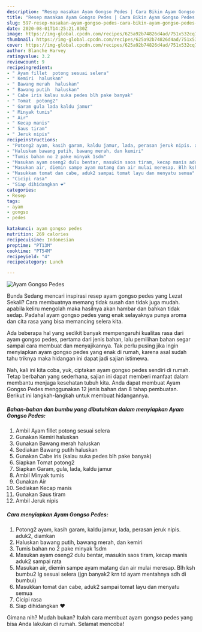 ```yaml
---
description: "Resep masakan Ayam Gongso Pedes | Cara Bikin Ayam Gongso Pedes Yang Enak Dan Lezat"
title: "Resep masakan Ayam Gongso Pedes | Cara Bikin Ayam Gongso Pedes Yang Enak Dan Lezat"
slug: 597-resep-masakan-ayam-gongso-pedes-cara-bikin-ayam-gongso-pedes-yang-enak-dan-lezat
date: 2020-08-01T14:25:21.030Z
image: https://img-global.cpcdn.com/recipes/625a92b74826d4ad/751x532cq70/ayam-gongso-pedes-foto-resep-utama.jpg
thumbnail: https://img-global.cpcdn.com/recipes/625a92b74826d4ad/751x532cq70/ayam-gongso-pedes-foto-resep-utama.jpg
cover: https://img-global.cpcdn.com/recipes/625a92b74826d4ad/751x532cq70/ayam-gongso-pedes-foto-resep-utama.jpg
author: Blanche Harvey
ratingvalue: 3.2
reviewcount: 9
recipeingredient:
- " Ayam fillet  potong sesuai selera"
- " Kemiri  haluskan"
- " Bawang merah  haluskan"
- " Bawang putih  haluskan"
- " Cabe iris kalau suka pedes blh pake banyak"
- " Tomat  potong2"
- " Garam gula lada kaldu jamur"
- " Minyak tumis"
- " Air"
- " Kecap manis"
- " Saus tiram"
- " Jeruk nipis"
recipeinstructions:
- "Potong2 ayam, kasih garam, kaldu jamur, lada, perasan jeruk nipis. aduk2, diamkan"
- "Haluskan bawang putih, bawang merah, dan kemiri"
- "Tumis bahan no 2 pake minyak 1sdm"
- "Masukan ayam oseng2 dulu bentar, masukin saos tiram, kecap manis aduk2 sampai rata"
- "Masukan air, diemin sampe ayam matang dan air mulai meresap. Blh ksh bumbu2 lg sesuai selera (jgn banyak2 krn td ayam mentahnya sdh di bumbui)"
- "Masukkan tomat dan cabe, aduk2 sampai tomat layu dan menyatu semua"
- "Cicipi rasa"
- "Siap dihidangkan ❤️"
categories:
- Resep
tags:
- ayam
- gongso
- pedes

katakunci: ayam gongso pedes 
nutrition: 269 calories
recipecuisine: Indonesian
preptime: "PT13M"
cooktime: "PT54M"
recipeyield: "4"
recipecategory: Lunch

---
```



![Ayam Gongso Pedes](https://img-global.cpcdn.com/recipes/625a92b74826d4ad/751x532cq70/ayam-gongso-pedes-foto-resep-utama.jpg)

Bunda Sedang mencari inspirasi resep ayam gongso pedes yang Lezat Sekali? Cara membuatnya memang tidak susah dan tidak juga mudah. apabila keliru mengolah maka hasilnya akan hambar dan bahkan tidak sedap. Padahal ayam gongso pedes yang enak selayaknya punya aroma dan cita rasa yang bisa memancing selera kita.



Ada beberapa hal yang sedikit banyak mempengaruhi kualitas rasa dari ayam gongso pedes, pertama dari jenis bahan, lalu pemilihan bahan segar sampai cara membuat dan menyajikannya. Tak perlu pusing jika ingin menyiapkan ayam gongso pedes yang enak di rumah, karena asal sudah tahu triknya maka hidangan ini dapat jadi sajian istimewa.


Nah, kali ini kita coba, yuk, ciptakan ayam gongso pedes sendiri di rumah. Tetap berbahan yang sederhana, sajian ini dapat memberi manfaat dalam membantu menjaga kesehatan tubuh kita. Anda dapat membuat Ayam Gongso Pedes menggunakan 12 jenis bahan dan 8 tahap pembuatan. Berikut ini langkah-langkah untuk membuat hidangannya.

<!--inarticleads1-->

##### Bahan-bahan dan bumbu yang dibutuhkan dalam menyiapkan Ayam Gongso Pedes:

1. Ambil  Ayam fillet  potong sesuai selera
1. Gunakan  Kemiri  haluskan
1. Gunakan  Bawang merah  haluskan
1. Sediakan  Bawang putih  haluskan
1. Gunakan  Cabe iris (kalau suka pedes blh pake banyak)
1. Siapkan  Tomat  potong2
1. Siapkan  Garam, gula, lada, kaldu jamur
1. Ambil  Minyak tumis
1. Gunakan  Air
1. Sediakan  Kecap manis
1. Gunakan  Saus tiram
1. Ambil  Jeruk nipis




<!--inarticleads2-->

##### Cara menyiapkan Ayam Gongso Pedes:

1. Potong2 ayam, kasih garam, kaldu jamur, lada, perasan jeruk nipis. aduk2, diamkan
1. Haluskan bawang putih, bawang merah, dan kemiri
1. Tumis bahan no 2 pake minyak 1sdm
1. Masukan ayam oseng2 dulu bentar, masukin saos tiram, kecap manis aduk2 sampai rata
1. Masukan air, diemin sampe ayam matang dan air mulai meresap. Blh ksh bumbu2 lg sesuai selera (jgn banyak2 krn td ayam mentahnya sdh di bumbui)
1. Masukkan tomat dan cabe, aduk2 sampai tomat layu dan menyatu semua
1. Cicipi rasa
1. Siap dihidangkan ❤️




Gimana nih? Mudah bukan? Itulah cara membuat ayam gongso pedes yang bisa Anda lakukan di rumah. Selamat mencoba!
